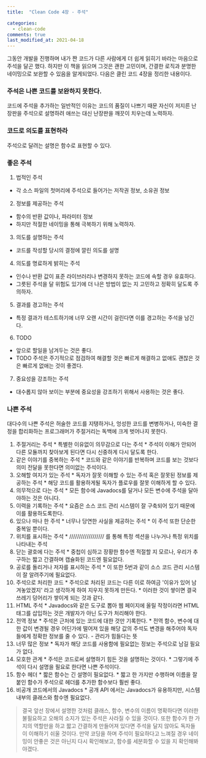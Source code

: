 ```yaml
---
title:  "Clean Code 4장 - 주석"

categories:
  - clean-code
comments: true
last_modified_at: 2021-04-18
---
```


그동안 개발을 진행하며 내가 짠 코드가 다른 사람에게 더 쉽게 읽히기 바라는 마음으로 주석을 달곤 했다.
하지만 이 책을 읽으며 그것은 괜한 고민이며, 간결한 로직과 분명한 네이밍으로 보완할 수 있음을 알게되었다.
다음은 클린 코드 4장을 정리한 내용이다.

### 주석은 나쁜 코드를 보완하지 못한다.
코드에 주석을 추가하는 일반적인 이유는 코드의 품질이 나쁘기 때문
자신이 저지른 난장판을 주석으로 설명하려 애쓰는 대신 난장판을 깨끗이 치우는데 노력하자.

### 코드로 의도를 표현하라
주석으로 달려는 설명은 함수로 표현할 수 있다.

### 좋은 주석
1. 법적인 주석
  * 각 소스 파일의 첫머리에 주석으로 들어가는 저작권 정보, 소유권 정보
2. 정보를 제공하는 주석
  * 함수의 반환 값이나, 파라미터 정보
  * 하지만 적절한 네이밍을 통해 극복하기 위해 노력하자.
3. 의도를 설명하는 주석
  * 코드를 작성할 당시의 결정에 깔린 의도를 설명
4. 의도를 명료하게 밝히는 주석
  * 인수나 반환 값이 표준 라이브러리나 변경하지 못하는 코드에 속할 경우 유효하다.
  * 그릇된 주석을 달 위험도 있기에 더 나은 방법이 없는 지 고민하고 정확히 달도록 주의하자.
5. 결과를 경고하는 주석
  * 특정 결과가 테스트하기에 너무 오랜 시간이 걸린다면 이를 경고하는 주석을 남긴다.
6. TODO 
  * 앞으로 할일을 남겨두는 것은 좋다.
  * TODO 주석은 주기적으로 점검하여 해결할 것은 빠르게 해결하고 없애도 괜찮은 것은 빠르게 없애는 것이 좋겠다.
7. 중요성을 강조하는 주석
  * 대수롭지 않아 보이는 부분에 중요성을 강조하기 위해서 사용하는 것은 좋다.

### 나쁜 주석

대다수의 나쁜 주석은 허술한 코드를 지탱하거나, 엉성한 코드를 변병하거나, 미숙한 결정을 합리화하는 프로그래머가 주절거리는 독백에 크게 벗어나지 못한다.
  1. 주절거리는 주석
    * 특별한 이유없이 의무감으로 다는 주석 
    * 주석이 이해가 안되어 다른 모듈까지 찾아보게 된다면 다시 신중하게 다시 달도록 한다.
  2. 같은 이야기를 중복하는 주석
    * 코드와 같은 이야기를 반복하며 코드를 보는 것보다 의미 전달을 못한다면 의미없는 주석이다.
  3. 오해할 여지가 있는 주석
    * 독자가 잘못 이해할 수 있는 주석 혹은 잘못된 정보를 제공하는 주석
    * 해당 코드를 활용하게될 독자가 플로우를 잘못 이해하게 할 수 있다.
  4. 의무적으로 다는 주석
    * 모든 함수에 Javadocs를 달거나 모든 변수에 주석을 달아야하는 것은 아니다.
  5. 이력을 기록하는 주석
    * 요즘은 소스 코드 관리 시스템이 잘 구축되어 있기 때문에 이를 활용하도록한다.
  6. 있으나 마나 한 주석
    * 너무나 당연한 사실을 제공하는 주석
    * 이 주석 또한 단순한 중복일 뿐이다.
  7. 위치를 표시하는 주석
    * ////////////////// 를 통해 특정 섹션을 나누거나 특정 위치를 나타내는 주석
  8. 닫는 괄호에 다는 주석
    * 중첩이 심하고 장황한 함수엔 적절할 지 모르나, 우리가 추구하는 짧고 간결하며 캡슐화된 코드엔 필요없다.
  9. 공로를 돌리거나 저자를 표시하는 주석
    * 이 또한 5번과 같이 소스 코드 관리 시스템이 잘 알려주기에 필요없다.
  10. 주석으로 처리한 코드
    * 주석으로 처리된 코드는 다른 이로 하여금 '이유가 있어 남겨놓았겠지' 라고 생각하게 하여 지우지 못하게 만든다.
    * 이러한 것이 쌓이면 결국 쓰레기 덩어리가 쌓이게 되는 것과 같다.
  11. HTML 주석
    * Javadocs와 같은 도구로 뽑아 웹 페이지에 올릴 작정이라면 HTML 태그를 삽입하는 것은 개발자가 아닌 도구가 처리해야 한다.
  12. 전역 정보
    * 주석은 근처에 있는 코드에 대한 것만 기록한다.
    * 전역 함수, 변수에 대한 값이 변경될 경우 어딘가에 떨어져 있을 해당 값의 주석도 변경을 해주어야 독자들에게 정확한 정보를 줄 수 있다. - 관리가 힘들다는 뜻
  13. 너무 많은 정보
    * 독자가 해당 코드를 사용함에 필요없는 정보는 주석으로 남길 필요가 없다.
  14. 모호한 관계
    * 주석은 코드로써 설명하기 힘든 것을 설명하는 것이다.
    * 그렇기에 주석이 다시 설명을 필요로 한다면 나쁜 주석이다.
  15. 함수 헤더
    * 짧은 함수는 긴 설명이 필요없다.
    * 짧고 한 가지만 수행하며 이름을 잘 붙인 함수가 주석으로 헤더를 추가한 함수보다 훨씬 좋다.
  16. 비공개 코드에서의 Javadocs
    * 공개 API 에서는 Javadocs가 유용하지만, 시스템 내부의 클래스와 함수엔 필요없다.

> 결국 앞선 장에서 설명한 것처럼 클래스, 함수, 변수의 이름이 명확하다면 이러한 불필요하고 오해의 소지가 있는 주석은 사라질 수 있을 것이다. 
> 또한 함수가 한 가지의 역할만을 하고 짧고 간결하게 만들어져 있다면 주석을 달지 않아도 독자들이 이해하기 쉬울 것이다.
> 만약 코딩을 하며 주석이 필요하다고 느껴질 경우 네이밍이 안좋은 것은 아닌지 다시 확인해보고, 함수를 세분화할 수 있을 지 확인해봐야겠다.